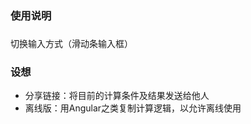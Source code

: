 ### 使用说明


### <i class='fa fa-fw fa-pencil-square-o'></i>

切换输入方式（滑动条<i class='fa fa-fw fa-exchange'></i>输入框）

### 设想

- 分享链接：将目前的计算条件及结果发送给他人
- 离线版：用Angular之类复制计算逻辑，以允许离线使用
